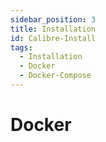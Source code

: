 ```yaml
---
sidebar_position: 3
title: Installation
id: Calibre-Install
tags:
  - Installation
  - Docker
  - Docker-Compose
---
```


# Docker
